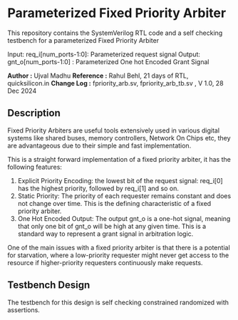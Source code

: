 # Parameterized Fixed Priority Arbiter

This repository contains the SystemVerilog RTL code and a self checking testbench for a parameterized Fixed Priority Arbiter

Input:
req_i[num_ports-1:0]: Parameterized request signal
Output:
gnt_o[num_ports-1:0] : Parameterized One hot Encoded Grant Signal


**Author :** Ujval Madhu
**Reference :** Rahul Behl, 21 days of RTL, quicksilicon.in
**Change Log :** fpriority_arb.sv, fpriority_arb_tb.sv , V 1.0, 28 Dec 2024

## Description
Fixed Priority Arbiters are useful tools extensively used in various digital systems like shared buses, memory controllers, Network On Chips etc, they are advantageous due to their simple and fast implementation.

This is a straight forward implementation of a fixed priority arbiter, it has the following features:
1. Explicit Priority Encoding: the lowest bit of the request signal: req_i[0] has the highest priority, followed by req_i[1] and so on.
2. Static Priority: The priority of each requester remains constant and does not change over time. This is the defining characteristic of a fixed priority arbiter.
3. One Hot Encoded Output: The output gnt_o is a one-hot signal, meaning that only one bit of gnt_o will be high at any given time. This is a standard way to represent a grant signal in arbitration logic.

One of the main issues with a fixed priority arbiter is that there is a potential for starvation, where a low-priority requester might never get access to the resource if higher-priority requesters continuously make requests.

## Testbench Design
The testbench for this design is self checking constrained randomized with assertions.